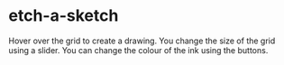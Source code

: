 # etch-a-sketch

Hover over the grid to create a drawing.
You change the size of the grid using a slider. 
You can change the colour of the ink using the buttons. 